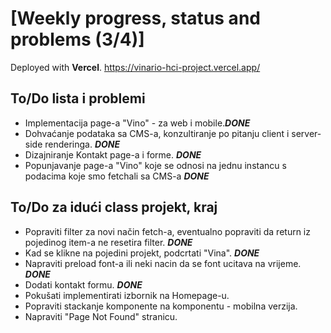 # [Weekly progress, status and problems (3/4)]

Deployed with **Vercel**.
https://vinario-hci-project.vercel.app/

## To/Do lista i problemi
- Implementacija page-a "Vino" - za web i mobile.**_DONE_**
- Dohvaćanje podataka sa CMS-a, konzultiranje po pitanju client i server-side renderinga. **_DONE_**
- Dizajniranje Kontakt page-a i forme. **_DONE_**
- Popunjavanje page-a "Vino" koje se odnosi na jednu instancu s podacima koje smo fetchali sa CMS-a **_DONE_**

## To/Do za idući class projekt, kraj
- Popraviti filter za novi način fetch-a, eventualno popraviti da return iz pojedinog item-a ne resetira filter.  **_DONE_**
- Kad se klikne na pojedini projekt, podcrtati "Vina". **_DONE_**
- Napraviti preload font-a ili neki nacin da se font ucitava na vrijeme. **_DONE_**
- Dodati kontakt formu. **_DONE_**
- Pokušati implementirati izbornik na Homepage-u.
- Popraviti stackanje komponente na komponentu - mobilna verzija.
- Napraviti "Page Not Found" stranicu.
